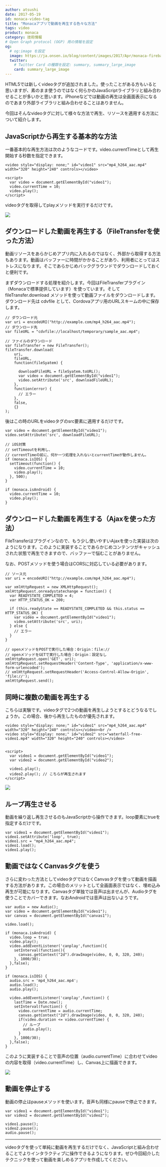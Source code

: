 ```yaml
---
author: atsushi
date: 2017-05-19
id: monaca-video-tag
title: "Monacaアプリで動画を再生する色々な方法"
tags: video
product: monaca
category: 技術情報
# Open Graph protocol (OGP) 用の情報を設定
og:
  # og:image を設定
  image: https://ja.onsen.io/blog/content/images/2017/Apr/monaca-firebase.png
  twitter:
    # Twitter Card の種類を設定: summary, summary_large_image
    card: summary_large_image
---
```


HTML5では新しくvideoタグが追加されました。使ったことがある方もいると思いますが、素のまま使うのではなく何らかのJavaScriptライブラリと組み合わせることが多いかと思います。iPhoneなどでは動画の再生は全画面表示になるのであまり外部ライブラリと組み合わせることはありません。

今回はそんなvideoタグに対して様々な方法で再生、リソースを適用する方法について紹介します。

## JavaScriptから再生する基本的な方法

一番基本的な再生方法は次のようなコードです。video.currentTimeとして再生開始する秒数を指定できます。

```
<video style="display: none;" id="video1" src="mp4_h264_aac.mp4" width="320" height="240" controls></video>

<script>
  var video = document.getElementById("video1");
  video.currentTime = 10;
  video.play();
</script>
```

videoタグを取得してplayメソッドを実行するだけです。

![](/blog/content/images/2017/May/monaca-video-tag-1.png)

## ダウンロードした動画を再生する（FileTransferを使った方法）

動画リソースをあらかじめアプリ内に入れるのではなく、外部から取得する方法もあります。動画はバッファーに時間がかかることがあり、利用者にとってはストレスになります。そこであらかじめバックグラウンドでダウンロードしておくと便利です。

まずダウンロードする処理を紹介します。今回はFileTransferプラグイン（Monacaで標準提供しています）を使っています。そして fileTransfer.download メソッドを使って動画ファイルをダウンロードします。ダウンロード先は cdvfile として、Cordovaアプリ用のURLスキームの中に保存します。

```
// ダウンロード元
var uri = encodeURI("http://example.com/mp4_h264_aac.mp4");
// ダウンロード先
var fileURL = "cdvfile://localhost/temporary/sample_aac.mp4";

// ファイルのダウンロード
var fileTransfer = new FileTransfer();
fileTransfer.download(
    uri,
    fileURL,
    function(fileSyatem) {
      
      downloadFileURL = fileSyatem.toURL();
      var video = document.getElementById("video1");
      video.setAttribute('src', downloadFileURL);      
    },
    function(error) {
      // エラー
    },
    false,
    {}
);
```

後はこの時のURLをvideoタグのsrc要素に適用するだけです。

```
var video = document.getElementById("video1");
video.setAttribute('src', downloadFileURL);

// iOS対策
// setTimeoutを利用し、
// currentTimeの前に、何か一つ処理を入れないとcurrentTimeが動作しません。
if (monaca.isIOS) {
  setTimeout(function() {
    video.currentTime = 10;
    video.play();
  }, 500);
}

if (monaca.isAndroid) {
  video.currentTime = 10;
  video.play();
}
```

## ダウンロードした動画を再生する（Ajaxを使った方法）

FileTransferはプラグインなので、もう少し使いやすいAjaxを使った実装は次のようになります。このように実装することであらかじめコンテンツがキャッシュされた状態で再生できますので、バッファーで悩むことがありません。

なお、POSTメソッドを使う場合はCORSに対応している必要があります。

```
// ソース元
var uri = encodeURI("http://example.com/mp4_h264_aac.mp4");

var xmlHttpRequest = new XMLHttpRequest();
xmlHttpRequest.onreadystatechange = function() {
  var READYSTATE_COMPLETED = 4;
  var HTTP_STATUS_OK = 200;
  
  if (this.readyState == READYSTATE_COMPLETED && this.status == HTTP_STATUS_OK) {
    var video = document.getElementById("video1");
    video.setAttribute('src', uri);
  } else {
    // エラー
  }
}

// openメソッドをPOSTで実行した場合：Origin：file://
// openメソッドをGETで実行した場合：Origin：設定なし
xmlHttpRequest.open('GET', uri);
xmlHttpRequest.setRequestHeader('Content-Type', 'application/x-www-form-urlencoded');
// xmlHttpRequest.setRequestHeader('Access-Control-Allow-Origin', 'file://');
xmlHttpRequest.send();
```

## 同時に複数の動画を再生する

こちらは実験です。videoタグで2つの動画を再生しようとするとどうなるでしょうか。この場合、後から再生したものが優先されます。

```
<video style="display: none;" id="video1" src="mp4_h264_aac.mp4" width="320" height="240" controls></video><br />
<video style="display: none;" id="video2" src="waterfall-free-video1.mp4" width="320" height="240" controls></video>


<script>
  var video1 = document.getElementById("video1");
  var video2 = document.getElementById("video2");
  
  video1.play();
  video2.play(); // こちらが再生されます
</script>
```

![](/blog/content/images/2017/May/monaca-video-tag-2.png)

## ループ再生させる

動画を繰り返し再生させるのもJavaScriptから操作できます。loop要素にtrueを指定するだけです。

```
var video1 = document.getElementById("video1");
video1.setAttribute('loop', true);
video1.src = "mp4_h264_aac.mp4";
video1.load();
video1.play();
```

## 動画ではなくCanvasタグを使う

さらに変わった方法としてvideoタグではなくCanvasタグを使って動画を描画する方法があります。この場合のメリットとして全画面表示ではなく、埋め込み再生が可能になります。Canvasタグ単独では音声は出ませんが、Audioタグを使うことでカバーできます。なおAndroidでは音声は出ないようです。

```
var audio = new Audio();
var video = document.getElementById("video1");
var canvas = document.getElementById("canvas1");

video.load();

if (monaca.isAndroid) {
  video.loop = true;
  video.play();
  video.addEventListener('canplay',function(){
    setInterval(function(){
      canvas.getContext("2d").drawImage(video, 0, 0, 320, 240);
    }, 1000/30);
  },false);
}

if (monaca.isIOS) {
  audio.src = 'mp4_h264_aac.mp4';
  audio.load();
  audio.play();
  
  video.addEventListener('canplay',function() {
    lastTime = Date.now();
    setInterval(function() {
      video.currentTime = audio.currentTime;
      canvas.getContext("2d").drawImage(video, 0, 0, 320, 240);
      if(video.duration <= video.currentTime) {
        // ループ
        audio.play();
      }
    }, 1000/30);
  },false);
}
```

このように実装することで音声の位置（audio.currentTime）に合わせてvideoの内容を取得（video.currentTime）し、Canvas上に描画できます。

![](/blog/content/images/2017/May/monaca-video-tag-3.png)

## 動画を停止する

動画の停止はpauseメソッドを使います。音声も同様にpauseで停止できます。

```
var video1 = document.getElementById("video1");
var video2 = document.getElementById("video2");

video1.pause();
video2.pause();
audio.pause();
```

----

videoタグを使って単純に動画を再生するだけでなく、JavaScriptと組み合わせることでよりインタラクティブに操作できるようになります。ぜひ今回紹介したテクニックを使って動画を楽しめるアプリを作成してください。
